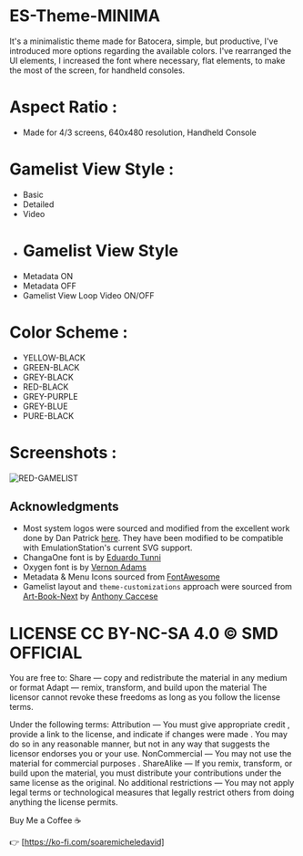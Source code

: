 # ES-Theme-MINIMA
It's a minimalistic theme made for Batocera, simple, but productive, I've introduced more options regarding the available colors.
I've rearranged the UI elements, I increased the font where necessary, flat elements, to make the most of the screen, for handheld consoles.
# Aspect Ratio :
- Made for 4/3 screens, 640x480 resolution,  Handheld Console
  
# Gamelist View Style :
- Basic
- Detailed
- Video
- # Gamelist View Style 
- Metadata ON
- Metadata OFF
- Gamelist View Loop Video ON/OFF
  
# Color Scheme :
- YELLOW-BLACK
- GREEN-BLACK
- GREY-BLACK
- RED-BLACK
- GREY-PURPLE
- GREY-BLUE
- PURE-BLACK

# Screenshots :

![RED-GAMELIST](https://github.com/soaremicheledavid/ES-Theme-MINIMA/assets/157101299/be05d3ff-a9d6-4483-b3a9-65a50fc0efe5)



## **Acknowledgments**
* Most system logos were sourced and modified from the excellent work done by Dan Patrick [here](https://archive.org/details/console-logos-professionally-redrawn-plus-official-versions).  They have been modified to be compatible with EmulationStation's current SVG support.
* ChangaOne font is by [Eduardo Tunni](https://www.fontsquirrel.com/fonts/changa)
* Oxygen font is by [Vernon Adams](https://www.fontsquirrel.com/fonts/oxygen)
* Metadata & Menu Icons sourced from [FontAwesome](https://fontawesome.com/search?o=r&m=free)
* Gamelist layout and `theme-customizations` approach were sourced from [Art-Book-Next](https://github.com/anthonycaccese/art-book-next-es) by [Anthony Caccese](https://github.com/anthonycaccese)

# LICENSE CC BY-NC-SA 4.0 © SMD OFFICIAL

You are free to:
Share — copy and redistribute the material in any medium or format
Adapt — remix, transform, and build upon the material
The licensor cannot revoke these freedoms as long as you follow the license terms.

Under the following terms:
Attribution — You must give appropriate credit , provide a link to the license, and indicate if changes were made . You may do so in any reasonable manner, but not in any way that suggests the licensor endorses you or your use.
NonCommercial — You may not use the material for commercial purposes .
ShareAlike — If you remix, transform, or build upon the material, you must distribute your contributions under the same license as the original.
No additional restrictions — You may not apply legal terms or technological measures that legally restrict others from doing anything the license permits.

Buy Me a Coffee ☕

👉 [https://ko-fi.com/soaremicheledavid] 
